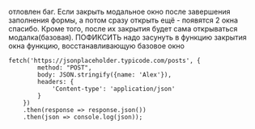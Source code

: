 отловлен баг.
Если закрыть модальное окно после завершения заполнения формы, а потом сразу открыть ещё - появятся 2 окна спасибо.
Кроме того, после их закрытия будет сама открываться модалка(базовая).
ПОФИКСИТЬ
надо засунуть в функцию закрытия окна функцию, восстанавливающую базовое окно

```
fetch('https://jsonplaceholder.typicode.com/posts', {
        method: "POST",
        body: JSON.stringify({name: 'Alex'}),
        headers: {
            'Content-type': 'application/json'
        }
    })
    .then(response => response.json())
    .then(json => console.log(json));
```
